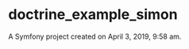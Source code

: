doctrine_example_simon
======================

A Symfony project created on April 3, 2019, 9:58 am.
